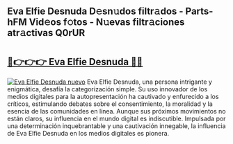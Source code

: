 ## Eva Elfie Desnuda D𝚎sn𝚞dos filtr𝚊dos - Parts-hFM Vid𝚎os f𝚘tos - N𝚞evas filtr𝚊ciones atr𝚊ctivas Q0rUR

# <h2><a href="http://mb7evw.tromn.icu/?c=Eva+Elfie+Desnuda">🔗👉👉👉 Eva Elfie Desnuda 🔗🔗</a></h2>

[![Eva Elfie Desnuda nuevo](https://i.imgur.com/pEAQMta.gif)](http://mb7evw.tromn.icu/?c=Eva+Elfie+Desnuda)
Eva Elfie Desnuda, una persona intrigante y enigmática, desafía la categorización simple. Su uso innovador de los medios digitales para la autopresentación ha cautivado y enfurecido a los críticos, estimulando debates sobre el consentimiento, la moralidad y la esencia de las comunidades en línea. Aunque sus próximos movimientos no están claros, su influencia en el mundo digital es indiscutible. Impulsada por una determinación inquebrantable y una cautivación innegable, la influencia de Eva Elfie Desnuda en los medios digitales es pionera.
